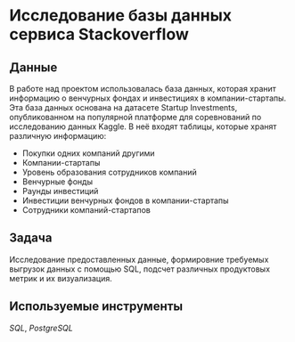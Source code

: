 # Исследование базы данных сервиса Stackoverflow
## Данные
В работе над проектом использовалась база данных, которая хранит информацию о венчурных фондах и инвестициях в компании-стартапы. Эта база данных основана на датасете Startup Investments, опубликованном на популярной платформе для соревнований по исследованию данных Kaggle. 
В неё входят таблицы, которые хранят различную информацию:
- Покупки одних компаний другими
- Компании-стартапы
- Уровень образования сотрудников компаний
- Венчурные фонды
- Раунды инвестиций
- Инвестиции венчурных фондов в компании-стартапы
- Сотрудники компаний-стартапов
## Задача
Исследование предоставленных данные, формировние требуемых выгрузок данных с помощью SQL, подсчет различных продуктовых метрик и их визуализация.
## Используемые инструменты
*SQL*, *PostgreSQL*
